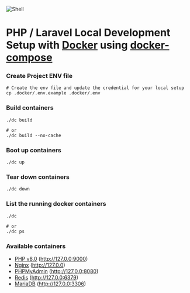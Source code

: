 ![Shell](https://repository-images.githubusercontent.com/387858339/50fb5496-ddca-4b16-9bda-060e1b5cf398)

# PHP / Laravel Local Development Setup with [Docker](https://www.docker.com/) using [docker-compose](https://docs.docker.com/compose/)

### Create Project ENV file
```shell
# Create the env file and update the credential for your local setup
cp .docker/.env.example .docker/.env
```

### Build containers
```shell
./dc build

# or 
./dc build --no-cache
```

### Boot up containers
```shell
./dc up
```

### Tear down containers
```shell
./dc down
```

### List the running docker containers
```shell
./dc

# or
./dc ps
```

### Available containers
- [PHP v8.0](http://127.0.0:9000) (http://127.0.0:9000)
- [Nginx](http://127.0.0) (http://127.0.0)
- [PHPMyAdmin](http://127.0.0:8080) (http://127.0.0:8080)
- [Redis](http://127.0.0:6379) (http://127.0.0:6379)
- [MariaDB](http://127.0.0:3306) (http://127.0.0:3306)
